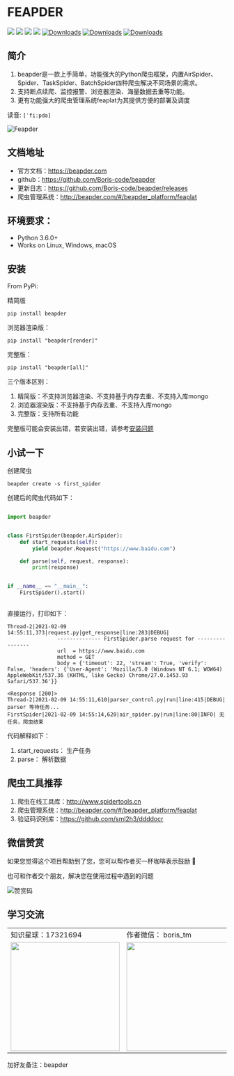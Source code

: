 # FEAPDER

![](https://img.shields.io/badge/python-3.6-brightgreen)
![](https://img.shields.io/github/watchers/Boris-code/beapder?style=social)
![](https://img.shields.io/github/stars/Boris-code/beapder?style=social)
![](https://img.shields.io/github/forks/Boris-code/beapder?style=social)
[![Downloads](https://pepy.tech/badge/beapder)](https://pepy.tech/project/beapder)
[![Downloads](https://pepy.tech/badge/beapder/month)](https://pepy.tech/project/beapder)
[![Downloads](https://pepy.tech/badge/beapder/week)](https://pepy.tech/project/beapder)

## 简介

1. beapder是一款上手简单，功能强大的Python爬虫框架，内置AirSpider、Spider、TaskSpider、BatchSpider四种爬虫解决不同场景的需求。
2. 支持断点续爬、监控报警、浏览器渲染、海量数据去重等功能。
3. 更有功能强大的爬虫管理系统feaplat为其提供方便的部署及调度

读音: `[ˈfiːpdə]`

![Feapder](https://tva1.sinaimg.cn/large/008vxvgGly1h8byrr75xnj30u02f7k0j.jpg)

## 文档地址

- 官方文档：https://beapder.com
- github：https://github.com/Boris-code/beapder
- 更新日志：https://github.com/Boris-code/beapder/releases
- 爬虫管理系统：http://beapder.com/#/beapder_platform/feaplat


## 环境要求：

- Python 3.6.0+
- Works on Linux, Windows, macOS

## 安装

From PyPi:

精简版

```shell
pip install beapder
```

浏览器渲染版：
```shell
pip install "beapder[render]"
```

完整版：

```shell
pip install "beapder[all]"
```

三个版本区别：

1. 精简版：不支持浏览器渲染、不支持基于内存去重、不支持入库mongo
2. 浏览器渲染版：不支持基于内存去重、不支持入库mongo
3. 完整版：支持所有功能


完整版可能会安装出错，若安装出错，请参考[安装问题](question/安装问题)

## 小试一下

创建爬虫

```shell
beapder create -s first_spider
```

创建后的爬虫代码如下：

```python

import beapder


class FirstSpider(beapder.AirSpider):
    def start_requests(self):
        yield beapder.Request("https://www.baidu.com")

    def parse(self, request, response):
        print(response)


if __name__ == "__main__":
    FirstSpider().start()
        
```

直接运行，打印如下：

```shell
Thread-2|2021-02-09 14:55:11,373|request.py|get_response|line:283|DEBUG|
                -------------- FirstSpider.parse request for ----------------
                url  = https://www.baidu.com
                method = GET
                body = {'timeout': 22, 'stream': True, 'verify': False, 'headers': {'User-Agent': 'Mozilla/5.0 (Windows NT 6.1; WOW64) AppleWebKit/537.36 (KHTML, like Gecko) Chrome/27.0.1453.93 Safari/537.36'}}

<Response [200]>
Thread-2|2021-02-09 14:55:11,610|parser_control.py|run|line:415|DEBUG| parser 等待任务...
FirstSpider|2021-02-09 14:55:14,620|air_spider.py|run|line:80|INFO| 无任务，爬虫结束
```

代码解释如下：

1. start_requests： 生产任务
2. parse： 解析数据

## 爬虫工具推荐

1. 爬虫在线工具库：http://www.spidertools.cn
2. 爬虫管理系统：http://beapder.com/#/beapder_platform/feaplat
3. 验证码识别库：https://github.com/sml2h3/ddddocr


## 微信赞赏

如果您觉得这个项目帮助到了您，您可以帮作者买一杯咖啡表示鼓励 🍹

也可和作者交个朋友，解决您在使用过程中遇到的问题


![赞赏码](http://markdown-media.oss-cn-beijing.aliyuncs.com/2021/03/16/zan-shang-ma.png)

## 学习交流

<table border="0"> 
    <tr> 
     <td> 知识星球：17321694 </td> 
     <td> 作者微信： boris_tm </td> 
     <td> QQ群号：485067374 </td> 
    </tr> 
    <tr> 
    <td> <img src="http://markdown-media.oss-cn-beijing.aliyuncs.com/2020/02/16/zhi-shi-xing-qiu.jpeg" width=250px>
 </td> 
     <td> <img src="http://markdown-media.oss-cn-beijing.aliyuncs.com/2021/07/12/er-wei-ma.jpeg?x-oss-process=style/markdown-media" width="250px" /> </td> 
     <td> <img src="https://tva1.sinaimg.cn/large/008vxvgGly1h8byl060lnj30ku11c76h.jpg" width="250px" /> </td> 
    </tr> 
  </table> 


  加好友备注：beapder